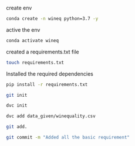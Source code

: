 create env

```bash
conda create -n wineq python=3.7 -y
```

active the env

```bash
conda activate wineq 
```

created a requirements.txt file

```bash
touch requirements.txt
```

Installed the required dependencies 

```bash
pip install -r requirements.txt
```
```bash
git init
```
```bash
dvc init
```
```bash
dvc add data_given/winequality.csv
```
```bash
git add. 
```
```bash
git commit -m "Added all the basic requirement"
```